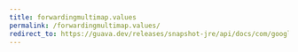 ```yaml
---
title: forwardingmultimap.values
permalink: /forwardingmultimap.values/
redirect_to: https://guava.dev/releases/snapshot-jre/api/docs/com/google/common/collect/ForwardingMultimap.html#values--
---
```

